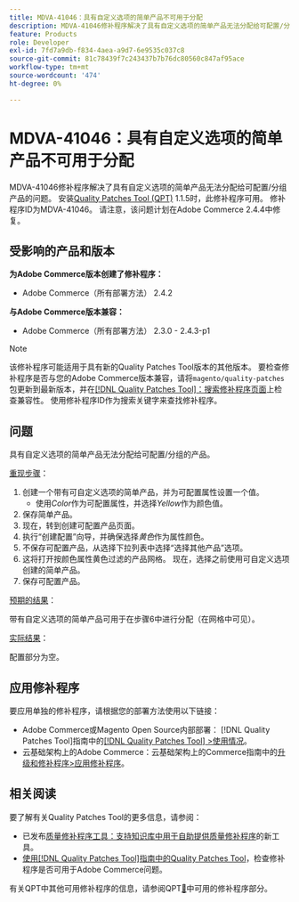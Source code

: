 ```yaml
---
title: MDVA-41046：具有自定义选项的简单产品不可用于分配
description: MDVA-41046修补程序解决了具有自定义选项的简单产品无法分配给可配置/分组产品的问题。 安装[Quality Patches Tool (QPT)](https://experienceleague.adobe.com/en/docs/commerce-knowledge-base/kb/announcements/commerce-announcements/magento-quality-patches-released-new-tool-to-self-serve-quality-patches) 1.1.5后，即可使用此修补程序。 修补程序ID为MDVA-41046。 请注意，该问题计划在Adobe Commerce 2.4.4中修复。
feature: Products
role: Developer
exl-id: 7fd7a9db-f834-4aea-a9d7-6e9535c037c8
source-git-commit: 81c78439f7c243437b7b76dc80560c847af95ace
workflow-type: tm+mt
source-wordcount: '474'
ht-degree: 0%

---
```


# MDVA-41046：具有自定义选项的简单产品不可用于分配

MDVA-41046修补程序解决了具有自定义选项的简单产品无法分配给可配置/分组产品的问题。 安装[Quality Patches Tool (QPT)](https://experienceleague.adobe.com/en/docs/commerce-knowledge-base/kb/announcements/commerce-announcements/magento-quality-patches-released-new-tool-to-self-serve-quality-patches) 1.1.5时，此修补程序可用。 修补程序ID为MDVA-41046。 请注意，该问题计划在Adobe Commerce 2.4.4中修复。

## 受影响的产品和版本

**为Adobe Commerce版本创建了修补程序：**

* Adobe Commerce（所有部署方法） 2.4.2

**与Adobe Commerce版本兼容：**

* Adobe Commerce（所有部署方法） 2.3.0 - 2.4.3-p1

>[!NOTE]
>
>该修补程序可能适用于具有新的Quality Patches Tool版本的其他版本。 要检查修补程序是否与您的Adobe Commerce版本兼容，请将`magento/quality-patches`包更新到最新版本，并在[[!DNL Quality Patches Tool]：搜索修补程序页面](https://experienceleague.adobe.com/en/docs/commerce-knowledge-base/kb/announcements/commerce-announcements/magento-quality-patches-released-new-tool-to-self-serve-quality-patches)上检查兼容性。 使用修补程序ID作为搜索关键字来查找修补程序。

## 问题

具有自定义选项的简单产品无法分配给可配置/分组的产品。

<u>重现步骤</u>：

1. 创建一个带有可自定义选项的简单产品，并为可配置属性设置一个值。
   * 使用&#x200B;*Color*&#x200B;作为可配置属性，并选择&#x200B;*Yellow*&#x200B;作为颜色值。
1. 保存简单产品。
1. 现在，转到创建可配置产品页面。
1. 执行“创建配置”向导，并确保选择&#x200B;*黄色*&#x200B;作为属性颜色。
1. 不保存可配置产品，从选择下拉列表中选择“选择其他产品”选项。
1. 这将打开按颜色属性黄色过滤的产品网格。 现在，选择之前使用可自定义选项创建的简单产品。
1. 保存可配置产品。

<u>预期的结果</u>：

带有自定义选项的简单产品可用于在步骤6中进行分配（在网格中可见）。

<u>实际结果</u>：

配置部分为空。

## 应用修补程序

要应用单独的修补程序，请根据您的部署方法使用以下链接：

* Adobe Commerce或Magento Open Source内部部署： [!DNL Quality Patches Tool]指南中的[[!DNL Quality Patches Tool] >使用情况](/help/tools/quality-patches-tool/usage.md)。
* 云基础架构上的Adobe Commerce：云基础架构上的Commerce指南中的[升级和修补程序>应用修补程序](https://experienceleague.adobe.com/docs/commerce-cloud-service/user-guide/develop/upgrade/apply-patches.html)。

## 相关阅读

要了解有关Quality Patches Tool的更多信息，请参阅：

* 已发布[质量修补程序工具：支持知识库中用于自助提供质量修补程序](https://experienceleague.adobe.com/en/docs/commerce-knowledge-base/kb/announcements/commerce-announcements/magento-quality-patches-released-new-tool-to-self-serve-quality-patches)的新工具。
* [使用[!DNL Quality Patches Tool]指南中的Quality Patches Tool](/help/tools/quality-patches-tool/patches-available-in-qpt/check-patch-for-magento-issue-with-magento-quality-patches.md)，检查修补程序是否可用于Adobe Commerce问题。

有关QPT中其他可用修补程序的信息，请参阅QPT[&#128279;](https://support.magento.com/hc/en-us/sections/360010506631-Patches-available-in-MQP-tool-)中可用的修补程序部分。
